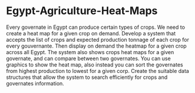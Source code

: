 # Egypt-Agriculture-Heat-Maps
 Every governate in Egypt can produce certain types of crops. We need to create a heat map for a given crop on demand. Develop a system that accepts the list of crops and expected production tonnage of each crop for every gouvernante. Then display on demand the heatmap for a given crop across all Egypt. The system also shows crops heat maps for a given governate, and can compare between two governates. You can use graphics to show the heat map, also instead you can sort the governates from highest production to lowest for a given corp. Create the suitable data structures that allow the system to search efficiently for crops and governates information.
